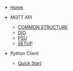 
- [Home](/)

- MQTT API
  - [COMMON STRUCTURE](api/api_interface.md)
  - [DIO](api/api_dio.md)
  - [PSU](api/api_psu.md)
  - [SETUP](platform/setup.md)
- Python Client
  - [Quick Start](pyc/quick.md)
 
